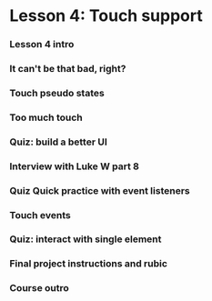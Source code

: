 # Lesson 4: Touch support

### Lesson 4 intro
### It can't be that bad, right?
### Touch pseudo states
### Too much touch
### Quiz: build a better UI
### Interview with Luke W part 8
### Quiz Quick practice with event listeners
### Touch events
### Quiz: interact with single element
### Final project instructions and rubic
### Course outro
